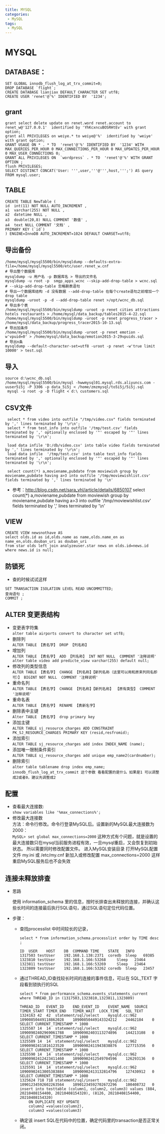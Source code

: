 ```yaml
---
title: MYSQL
categories:
 - MySQL
tags:
 - MySQL
---
```

# MYSQL

## DATABASE：
```
SET GLOBAL innodb_flush_log_at_trx_commit=0;
DROP DATABASE `flight`;
CREATE DATABASE lianjiax DEFAULT CHARACTER SET utf8;
CREATE USER 'renet'@'%' IDENTIFIED BY  '1234';
```
## grant
```
grant select delete update on renet.word renet.account to renet_w@'127.0.0.1'  identified by 'YhKcxncuBOSRHtEv' with grant option;
grant all PRIVILEGES on weiye.* to weiye@'%'  identified by 'weiye' with grant option;
GRANT USAGE ON * . * TO  'renet'@'%' IDENTIFIED BY  '1234' WITH MAX_QUERIES_PER_HOUR 0 MAX_CONNECTIONS_PER_HOUR 0 MAX_UPDATES_PER_HOUR 0 MAX_USER_CONNECTIONS 0;
GRANT ALL PRIVILEGES ON  `wordpress` . * TO  'renet'@'%' WITH GRANT OPTION ;
flush PRIVILEGES;
SELECT DISTINCT CONCAT('User: ''',user,'''@''',host,''';') AS query FROM mysql.user;
```
## TABLE
``` 
CREATE TABLE NewTable (
id  int(11) NOT NULL AUTO_INCREMENT ,
a1  varchar(255) NOT NULL ,
a2  datetime NULL ,
a3  double(20,8) NULL COMMENT '数值' ,
a4  text NULL COMMENT '文档' ,
PRIMARY KEY (`id`)
) ENGINE=InnoDB AUTO_INCREMENT=1024 DEFAULT CHARSET=utf8;
```
## 导出备份
``` 
/home/mysql/mysql5500/bin/mysqldump --defaults-extra-file=/home/mysql/mysql5500/etc/user.renet_w.cnf
# 导出整个数据库 
mysqldump -u 用户名 -p 数据库名 > 导出的文件名 
mysqldump -u root -p  smgp_apps_wcnc --skip-add-drop-table > wcnc.sql 
# --skip-add-drop-table 忽略删表语句
# 导出一个数据库结构 -d 没有数据 --add-drop-table 在每个create语句之前增加一个drop table 
mysqldump -uroot -p -d --add-drop-table renet >/opt/wcnc_db.sql 
# 导出多个表
/home/mysql/mysql5500/bin/mysqldump -uroot -p renet cities attractions hotels restaurants > /home/mysql/data_backup/tables2015-4-22.sql
/home/mysql/mysql5500/bin/mysqldump -uroot -p renet progress_tracer > /home/mysql/data_backup/progress_tracer2015-10-13.sql
# 导出加条件
/home/mysql/mysql5500/bin/mysqldump -uroot -p renet emotion -w'vpuid=0' > /home/mysql/data_backup/emotion2015-3-29vpuids.sql
# 导出n条
mysqldump --default-character-set=utf8 -uroot -p renet -w'true limit 10000' > test.sql

```
## 导入
``` 
source d:\wcnc_db.sql 
/home/mysql/mysql5500/bin/mysql -hwwmysql01.mysql.rds.aliyuncs.com -uuser5i5j -P 3306 -p data_5i5j < /home/zmzmysql/to5i5j/5i5j.sql
 mysql -u root -p -D flight < d:\ customers.sql
```

## CSV文件 
```
 select * from video into outfile "/tmp/video.csv" fields terminated by ',' lines terminated by '\r\n';
 select * from test_info into outfile '/tmp/test.csv' fields terminated by ',' optionally enclosed by '"' escaped by '"' lines terminated by '\r\n';
 
 load data infile 'D:/db/video.csv' into table video fields terminated by ',' lines terminated by '\r\n';
 load data infile  '/tmp/test.csv' into table test_info fields terminated by ',' optionally enclosed by '"' escaped by '"' lines terminated by '\r\n';

 select count(*) a,moviename,pubdate from moviewish group by moviename,pubdate having a>3 into outfile '/tmp/moviewishlist.csv' fields terminated by ',' lines terminated by '\n'
```
 * 参考：http://blog.csdn.net/sara_yhl/article/details/6850107
select count(*) a,moviename,pubdate from moviewish group by moviename,pubdate having a>3 into outfile '/tmp/moviewishlist.csv' fields terminated by ',' lines terminated by '\n'

## VIEW
```
CREATE VIEW newsnothave AS
select olds.id as id,olds.name as name,olds.name_en as name_en,olds.douban_uri as douban_uri
from star olds left join analyzeuser.star news on olds.id=news.id
where news.id is null;
```

## 防锁死
 * 查的时候试试这样
 ``` 
 SET TRANSACTION ISOLATION LEVEL READ UNCOMMITTED;
 查询语句 ;
 COMMIT ;
 ```
## ALTER 变更表结构
 * 变更表字符集    
`alter table airports convert to character set utf8;`
 * 删除列  
`ALTER TABLE 【表名字】 DROP 【列名称】`
 * 增加列  
`ALTER TABLE 【表名字】 ADD 【列名称】 INT NOT NULL  COMMENT '注释说明'
alter table video add predicte_view varchar(255) default null;`
 * 修改列的类型信息  
`ALTER TABLE 【表名字】 CHANGE 【列名称】【新列名称（这里可以用和原来列同名即可）】 BIGINT NOT NULL  COMMENT '注释说明'`
 * 重命名列  
`ALTER TABLE 【表名字】 CHANGE 【列名称】【新列名称】 【原有类型】 COMMENT '注释说明'`
 * 重命名表  
`ALTER TABLE 【表名字】 RENAME 【表新名字】`
 * 删除表中主键  
`Alter TABLE 【表名字】 drop primary key`
 * 添加主键  
`ALTER TABLE sj_resource_charges ADD CONSTRAINT PK_SJ_RESOURCE_CHARGES PRIMARY KEY (resid,resfromid);`
 * 添加索引  
`ALTER TABLE sj_resource_charges add index INDEX_NAME (name);`
 * 添加唯一限制条件索引  
`ALTER TABLE sj_resource_charges add unique emp_name2(cardnumber);`
 * 删除索引  
`alter table tablename drop index emp_name; innodb_flush_log_at_trx_commit 这个参数 看看配置的是什么 如果是1 可以调整成2或者0，建议先调整成2`

## 配置
 * 查看最大连接数:  
`show variables like '%max_connections%';`
 * 修改最大连接数  
方法：命令行修改。命令行登录MySQL后。设置新的MySQL最大连接数为2000：  
`MySQL> set global max_connections=2000`
这种方式有个问题，就是设置的最大连接数只在mysql当前服务进程有效，一旦mysql重启，又会恢复到初始状态。
所以需要同时修改配置文件。
进入MySQL安装目录 打开MySQL配置文件 my.ini 或 /etc/my.cnf 新加入或修改配置 max_connections=2000
这样 重启MySQL服务后也不会失效

## 连接未释放排查

* 思路

  使用 information_schema 里的信息，按时长排查出未释放的连接，并确认这些长时间的连接最后执行SQL语句，通过SQL语句定位代码位置。

* 步骤：

  * 查找processlist 中时间较长的记录，

    `select * from information_schema.processlist order by TIME desc ;`

    ```
    ID	USER	HOST	DB	COMMAND	TIME	STATE	INFO
    1317503	testUser	192.168.1.138:2371	coredb	Sleep	69385		
    1323810	testUser	192.168.1.166:53268		Sleep	23464		
    1323811	testUser	192.168.1.166:53269		Sleep	23464		
    1323809	testUser	192.168.1.166:53262	coredb	Sleep	23457		
    ```

  * 通过THREAD_ID查找较长时间的连接的事件信息，可以在 SQL_TEXT  字段看到锁执行的SQL

    `select * from performance_schema.events_statements_current where THREAD_ID in (1317503,1323810,1323811,1323809)`

    ```
    THREAD_ID	EVENT_ID	END_EVENT_ID	EVENT_NAME	SOURCE	TIMER_START	TIMER_END	TIMER_WAIT	LOCK_TIME	SQL_TEXT
    1324163	42	42	statement/sql/select	mysqld.cc:962	10900850449118862028	10900850449143324212	24462184	0	SELECT CURRENT_TIMESTAMP * 1000
    1325587	14	14	statement/sql/select	mysqld.cc:962	10900902402969061788	10900902403113274896	144213108	0	SELECT CURRENT_TIMESTAMP * 1000
    1325589	14	14	statement/sql/select	mysqld.cc:962	10900902411816123520	10900902411943838876	127715356	0	SELECT CURRENT_TIMESTAMP * 1000
    1325590	14	14	statement/sql/select	mysqld.cc:962	10900902412423411460	10900902412549704596	126293136	0	SELECT CURRENT_TIMESTAMP * 1000
    1325591	14	14	statement/sql/select	mysqld.cc:962	10900902413005383884	10900902413132814796	127430912	0	SELECT CURRENT_TIMESTAMP * 1000
    1325624	718	718	statement/sql/insert	mysqld.cc:962	10901234592602263564	10901234592702672296	100408732	0	insert into testtable (column1, column2, column3) values (884, 20210408154400, 20210408154320), (8126, 20210408154400, 20210408154320)
        ON DUPLICATE KEY UPDATE
        column2 =values(column2),
        column3 =values(column3)
    ```

  * 确定该 insert SQL在代码中的位置，确定代码里的transaction是否正常关闭。